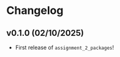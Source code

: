 # Changelog

<!--next-version-placeholder-->

## v0.1.0 (02/10/2025)

- First release of `assignment_2_packages`!